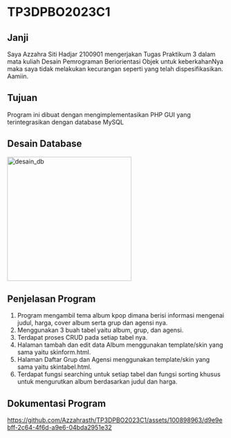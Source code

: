 # TP3DPBO2023C1
## Janji
Saya Azzahra Siti Hadjar 2100901 mengerjakan Tugas Praktikum 3 dalam mata kuliah Desain Pemrograman Beriorientasi Objek untuk keberkahanNya maka saya tidak melakukan kecurangan seperti yang telah dispesifikasikan. Aamiin.

## Tujuan
Program ini dibuat dengan mengimplementasikan PHP GUI yang terintegrasikan dengan database MySQL

## Desain Database
<img width="287" alt="desain_db" src="https://github.com/Azzahrasth/TP3DPBO2023C1/assets/100898963/9719f004-1064-47ed-a059-f857728b0708">


## Penjelasan Program
1) Program mengambil tema album kpop dimana berisi informasi mengenai judul, harga, cover album serta grup dan agensi nya.
2) Menggunakan 3 buah tabel yaitu album, grup, dan agensi.
3) Terdapat proses CRUD pada setiap tabel nya.
4) Halaman tambah dan edit data Album menggunakan template/skin yang sama yaitu skinform.html.
5) Halaman Daftar Grup dan Agensi menggunakan template/skin yang sama yaitu skintabel.html.
6) Terdapat fungsi searching untuk setiap tabel dan fungsi sorting khusus untuk mengurutkan album berdasarkan judul dan harga. 

## Dokumentasi Program
https://github.com/Azzahrasth/TP3DPBO2023C1/assets/100898963/d9e9ebff-2c64-4f6d-a9e6-04bda2951e32

